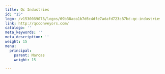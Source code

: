 ```yaml
---
title: Qc Industries
id: "15"
logo: /v1530089073/logos/69b38aea1b7d6c4dfe7adafd723c87bd-qc-industries.jpg
link: http://qcconveyors.com/
catalogo: ''
meta_keywords: ''
meta_description: ''
weight: 15
menu:
  principal:
    parent: Marcas
    weight: 15

---
```

